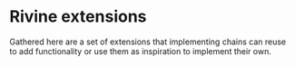 # Rivine extensions

Gathered here are a set of extensions that implementing chains can reuse to add functionality or use them as inspiration to implement their own.
